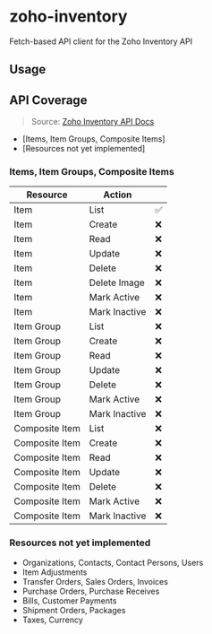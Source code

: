 # zoho-inventory

Fetch-based API client for the Zoho Inventory API 

## Usage

## API Coverage

> Source: [Zoho Inventory API Docs]

- [Items, Item Groups, Composite Items]
- [Resources not yet implemented]

### Items, Item Groups, Composite Items 

| Resource       | Action        | |
| -------------- | ------------- | -- |
| Item           | List          | ✅ |
| Item           | Create        | ❌ |
| Item           | Read          | ❌ |
| Item           | Update        | ❌ |
| Item           | Delete        | ❌ |
| Item           | Delete Image  | ❌ |
| Item           | Mark Active   | ❌ |
| Item           | Mark Inactive | ❌ |
| Item Group     | List          | ❌ |
| Item Group     | Create        | ❌ |
| Item Group     | Read          | ❌ |
| Item Group     | Update        | ❌ |
| Item Group     | Delete        | ❌ |
| Item Group     | Mark Active   | ❌ |
| Item Group     | Mark Inactive | ❌ |
| Composite Item | List          | ❌ |
| Composite Item | Create        | ❌ |
| Composite Item | Read          | ❌ |
| Composite Item | Update        | ❌ |
| Composite Item | Delete        | ❌ |
| Composite Item | Mark Active   | ❌ |
| Composite Item | Mark Inactive | ❌ |

### Resources not yet implemented

- Organizations, Contacts, Contact Persons, Users
- Item Adjustments
- Transfer Orders, Sales Orders, Invoices
- Purchase Orders, Purchase Receives
- Bills, Customer Payments
- Shipment Orders, Packages
- Taxes, Currency

[Zoho Inventory API Docs]: https://www.zoho.com/inventory/api/v1/

